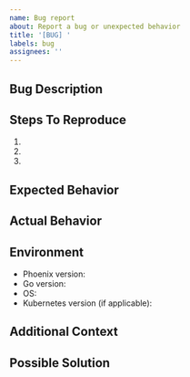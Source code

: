 ```yaml
---
name: Bug report
about: Report a bug or unexpected behavior
title: '[BUG] '
labels: bug
assignees: ''
---
```


## Bug Description
<!-- A clear and concise description of what the bug is -->

## Steps To Reproduce
1. 
2. 
3. 

## Expected Behavior
<!-- A clear and concise description of what you expected to happen -->

## Actual Behavior
<!-- What actually happened -->

## Environment
- Phoenix version:
- Go version:
- OS:
- Kubernetes version (if applicable):

## Additional Context
<!-- Add any other context about the problem here -->

## Possible Solution
<!-- If you have suggestions on how to fix the issue -->
